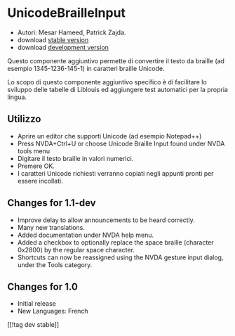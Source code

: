 # UnicodeBrailleInput #

* Autori: Mesar Hameed, Patrick Zajda.
* download [stable version][1]
* download [development version][2]

Questo componente aggiuntivo permette di convertire il testo da braille (ad
esempio 1345-1236-145-1) in caratteri braille Unicode.

Lo scopo di questo componente aggiuntivo specifico è di facilitare lo
sviluppo delle tabelle di Liblouis ed aggiungere test automatici per la
propria lingua.

## Utilizzo ##

* Aprire un editor che supporti Unicode (ad esempio Notepad++)
* Press NVDA+Ctrl+U or choose Unicode Braille Input found under NVDA tools
  menu
* Digitare il testo braille in valori numerici.
* Premere OK.
* I caratteri Unicode richiesti verranno copiati negli appunti pronti per
  essere incollati.

## Changes for 1.1-dev ##

* Improve delay to allow announcements to be heard correctly.
* Many new translations.
* Added documentation under NVDA help menu.
* Added a checkbox to optionally replace the space braille (character
  0x2800) by the regular space character.
* Shortcuts can now be reassigned using the NVDA gesture input dialog, under
  the Tools category.

## Changes for 1.0 ##

* Initial release
* New Languages: French

[[!tag dev stable]]

[1]: http://addons.nvda-project.org/files/get.php?file=ubi

[2]: http://addons.nvda-project.org/files/get.php?file=ubi-dev
